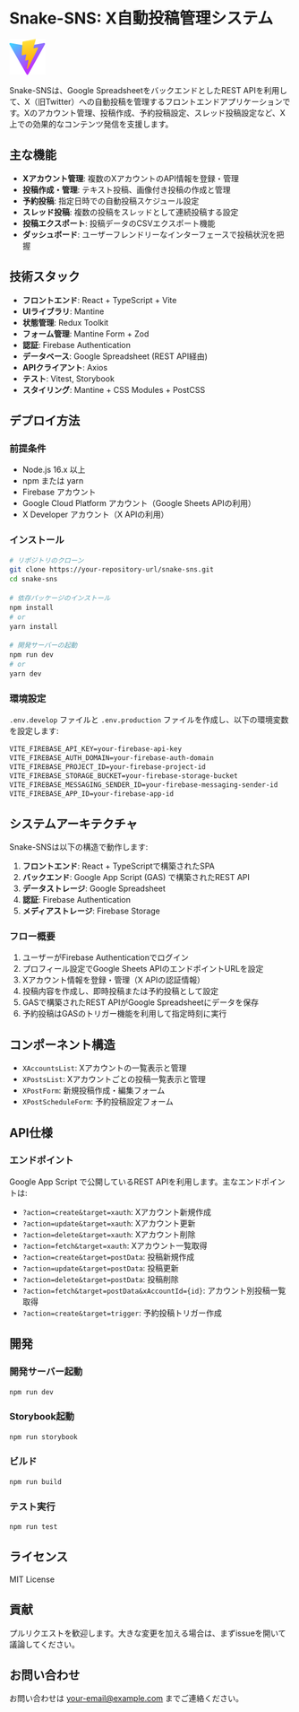 # Snake-SNS: X自動投稿管理システム

![Snake-SNS Logo](/public/vite.svg)

Snake-SNSは、Google SpreadsheetをバックエンドとしたREST APIを利用して、X（旧Twitter）への自動投稿を管理するフロントエンドアプリケーションです。Xのアカウント管理、投稿作成、予約投稿設定、スレッド投稿設定など、X上での効果的なコンテンツ発信を支援します。

## 主な機能

- **Xアカウント管理**: 複数のXアカウントのAPI情報を登録・管理
- **投稿作成・管理**: テキスト投稿、画像付き投稿の作成と管理
- **予約投稿**: 指定日時での自動投稿スケジュール設定
- **スレッド投稿**: 複数の投稿をスレッドとして連続投稿する設定
- **投稿エクスポート**: 投稿データのCSVエクスポート機能
- **ダッシュボード**: ユーザーフレンドリーなインターフェースで投稿状況を把握

## 技術スタック

- **フロントエンド**: React + TypeScript + Vite
- **UIライブラリ**: Mantine
- **状態管理**: Redux Toolkit
- **フォーム管理**: Mantine Form + Zod
- **認証**: Firebase Authentication
- **データベース**: Google Spreadsheet (REST API経由)
- **APIクライアント**: Axios
- **テスト**: Vitest, Storybook
- **スタイリング**: Mantine + CSS Modules + PostCSS

## デプロイ方法

### 前提条件

- Node.js 16.x 以上
- npm または yarn
- Firebase アカウント
- Google Cloud Platform アカウント（Google Sheets APIの利用）
- X Developer アカウント（X APIの利用）

### インストール

```bash
# リポジトリのクローン
git clone https://your-repository-url/snake-sns.git
cd snake-sns

# 依存パッケージのインストール
npm install
# or
yarn install

# 開発サーバーの起動
npm run dev
# or
yarn dev
```

### 環境設定

`.env.develop` ファイルと `.env.production` ファイルを作成し、以下の環境変数を設定します:

```
VITE_FIREBASE_API_KEY=your-firebase-api-key
VITE_FIREBASE_AUTH_DOMAIN=your-firebase-auth-domain
VITE_FIREBASE_PROJECT_ID=your-firebase-project-id
VITE_FIREBASE_STORAGE_BUCKET=your-firebase-storage-bucket
VITE_FIREBASE_MESSAGING_SENDER_ID=your-firebase-messaging-sender-id
VITE_FIREBASE_APP_ID=your-firebase-app-id
```

## システムアーキテクチャ

Snake-SNSは以下の構造で動作します:

1. **フロントエンド**: React + TypeScriptで構築されたSPA
2. **バックエンド**: Google App Script (GAS) で構築されたREST API
3. **データストレージ**: Google Spreadsheet
4. **認証**: Firebase Authentication
5. **メディアストレージ**: Firebase Storage

### フロー概要

1. ユーザーがFirebase Authenticationでログイン
2. プロフィール設定でGoogle Sheets APIのエンドポイントURLを設定
3. Xアカウント情報を登録・管理（X APIの認証情報）
4. 投稿内容を作成し、即時投稿または予約投稿として設定
5. GASで構築されたREST APIがGoogle Spreadsheetにデータを保存
6. 予約投稿はGASのトリガー機能を利用して指定時刻に実行

## コンポーネント構造

- `XAccountsList`: Xアカウントの一覧表示と管理
- `XPostsList`: Xアカウントごとの投稿一覧表示と管理
- `XPostForm`: 新規投稿作成・編集フォーム
- `XPostScheduleForm`: 予約投稿設定フォーム

## API仕様

### エンドポイント

Google App Script で公開しているREST APIを利用します。主なエンドポイントは:

- `?action=create&target=xauth`: Xアカウント新規作成
- `?action=update&target=xauth`: Xアカウント更新
- `?action=delete&target=xauth`: Xアカウント削除
- `?action=fetch&target=xauth`: Xアカウント一覧取得
- `?action=create&target=postData`: 投稿新規作成
- `?action=update&target=postData`: 投稿更新
- `?action=delete&target=postData`: 投稿削除
- `?action=fetch&target=postData&xAccountId={id}`: アカウント別投稿一覧取得
- `?action=create&target=trigger`: 予約投稿トリガー作成

## 開発

### 開発サーバー起動

```bash
npm run dev
```

### Storybook起動

```bash
npm run storybook
```

### ビルド

```bash
npm run build
```

### テスト実行

```bash
npm run test
```

## ライセンス

MIT License

## 貢献

プルリクエストを歓迎します。大きな変更を加える場合は、まずissueを開いて議論してください。

## お問い合わせ

お問い合わせは [your-email@example.com](mailto:your-email@example.com) までご連絡ください。
